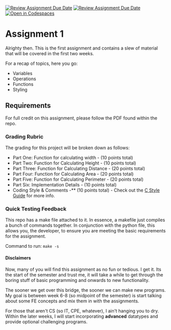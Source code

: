 [![Review Assignment Due Date](https://classroom.github.com/assets/deadline-readme-button-22041afd0340ce965d47ae6ef1cefeee28c7c493a6346c4f15d667ab976d596c.svg)](https://classroom.github.com/a/MIZr7BE4)
[![Review Assignment Due Date](https://classroom.github.com/assets/deadline-readme-button-22041afd0340ce965d47ae6ef1cefeee28c7c493a6346c4f15d667ab976d596c.svg)](https://classroom.github.com/a/UtE11-7-)
[![Open in Codespaces](https://classroom.github.com/assets/launch-codespace-2972f46106e565e64193e422d61a12cf1da4916b45550586e14ef0a7c637dd04.svg)](https://classroom.github.com/open-in-codespaces?assignment_repo_id=15580087)
# Assignment 1

Alrighty then. This is the first assignment and contains a slew of material that will be covered in the first two weeks.

For a recap of topics, here you go:

- Variables
- Operations
- Functions
- Styling

## Requirements

For full credit on this assignment, please follow the PDF found within the repo. 

### Grading Rubric

The grading for this project will be broken down as follows:

- Part One: Function for calculating width - (10 points total)
- Part Two: Function for Calculating Height - (10 points total)
- Part Three: Function for Calculating Distance - (20 points total)
- Part Four: Function for Calculating Area - (20 points total)
- Part Five: Function for Calculating Perimeter - (20 points total)
- Part Six: Implementation Details - (10 points total)
- Coding Style & Comments -** (10 points total) - Check out the [C Style Guide](https://cop-3223-fall-2024.github.io/Overview/assignments/style-guide/) for more info.

### Quick Testing Feedback

This repo has a make file attached to it. In essence, a makefile just compiles a bunch of commands together. In conjunction with the python file, this allows you, the developer, to ensure you are meeting the basic requirements for the assignment. 

Command to run: `make -s`
  
#### Disclaimers

Now, many of you will find this assignment as no fun or tedious. I get it. Its the start of the semester and trust me, it will take a while to get through the boring stuff of basic programming and onwards to new functionality. 

The sooner we get over this bridge, the sooner we can make new programs. My goal is between week 6-8 (so midpoint of the semester) is start talking about some FE concepts and mix them in with the assignments.

For those that aren't CS (so IT, CPE, whatever), I ain't hanging you to dry. Within the later weeks, I will start incorporating **advanced** datatypes and provide optional challenging programs. 
